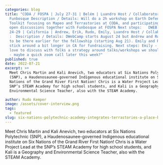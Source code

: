 ```yaml
---
categories: blog
title: "CODA / FOSPA | July 27-31 | Belém | Luandro Host / Collaborator :
  Funbosque Description / Details: Will do a 2h workshop on Earth Defender's
  Toolkit focusing on Mapeo and Terrastories at CODA, and participating on some
  open discussions together with Funbosque at FOSPA Next steps:   DWEB | August
  24-29 | California | Andrew, Erik, Rudo, Emily, Luandro Host / Collaborator
  :  Description / Details: DWebCamp starts August 24 but Andrew and Rudo need
  to be there earlier for the fellowship (starting Aug 21). Emily and Rudo will
  stick around a bit longer in CA for fundraising. Next steps: Emily - would
  love to discuss with folks a strategy around talks/workshops we should propose
  - maybe a quick zoom call later this week?"
published: true
date: 2022-07-21
excerpt: >+
  Meet Chris Martin and Kali Anevich, two educators at Six Nations Polytechnic
  (SNP), a Haudenosaunee-governed Indigenous educational institute on Six
  Nations of the Grand River First Nation! Chris is a Water Project Lead at the
  SNP’s STEAM Academy for high school students, and Kali is a Geography and
  Environmental Science Teacher, also with the STEAM Academy.

author: Rudo Kemper
image: /assets/cover-interview.png
tags:
  - featured
slug: six-nations-polytechnic-academy-integrates-terrastories-a-place-based-storytelling-and-mapping-tool-into-the-indigenous-focused-curriculum-of-a-high-school-classroom
---
```

Meet Chris Martin and Kali Anevich, two educators at Six Nations Polytechnic (SNP), a Haudenosaunee-governed Indigenous educational institute on Six Nations of the Grand River First Nation! Chris is a Water Project Lead at the SNP’s STEAM Academy for high school students, and Kali is a Geography and Environmental Science Teacher, also with the STEAM Academy.